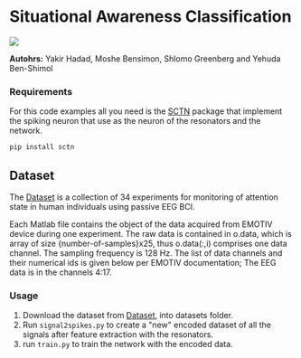 # Situational Awareness Classification

![](./res/net_arch.png)

**Autohrs:** Yakir Hadad, Moshe Bensimon, Shlomo Greenberg and Yehuda Ben-Shimol 

### Requirements
For this code examples all you need is the [SCTN](https://github.com/NeuromorphicLabBGU/SCTN/tree/main) package that implement the spiking neuron that use as the neuron of the resonators and the network. 
```bash
pip install sctn
```

## Dataset
The [Dataset](https://www.kaggle.com/datasets/inancigdem/eeg-data-for-mental-attention-state-detection) is a collection of 34 experiments for monitoring of attention state in human individuals using passive EEG BCI.

Each Matlab file contains the object of the data acquired from EMOTIV device during one experiment. The raw data is contained in o.data, which is array of size {number-of-samples}x25, thus o.data(:,i) comprises one data channel. The sampling frequency is 128 Hz. The list of data channels and their numerical ids is given below per EMOTIV documentation;
The EEG data is in the channels 4:17.



### Usage
1. Download the dataset from [Dataset](https://www.kaggle.com/datasets/inancigdem/eeg-data-for-mental-attention-state-detection), into datasets folder.
2. Run `signal2spikes.py` to create a "new" encoded dataset of all the signals after feature extraction with the resonators.
3. run `train.py` to train the network with the encoded data.
